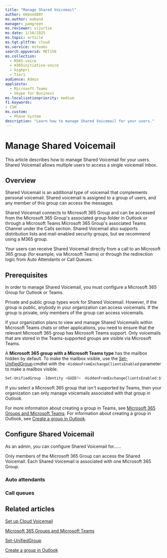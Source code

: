 ```yaml
---
title: "Manage Shared Voicemail"
author: mkbond007
ms.author: mabond
manager: pamgreen
ms.reviewer: vijurtse
ms.date: 1/16/2025
ms.topic: article
ms.tgt.pltfrm: cloud
ms.service: msteams
search.appverid: MET150
ms.collection:
  - M365-voice
  - m365initiative-voice
  - highpri
  - Tier1
audience: Admin
appliesto:
  - Microsoft Teams
  - Skype for Business
ms.localizationpriority: medium
f1.keywords:
- CSH
ms.custom:
  - Phone System
description: "Learn how to manage Shared Voicemail for your users."
---
```


# Manage Shared Voicemail

This article describes how to manage Shared Voicemail for your users. Shared Voicemail allows multiple users to access a single voicemail inbox.

## Overview

Shared Voicemail is an additional type of voicemail that complements personal voicemail. Shared voicemail is assigned to a group of users, and any member of this group can access the messages.

Shared Voicemail connects to Microsoft 365 Group and can be accessed from the Microsoft 365 Group's associated group folder in Outlook or through a Microsoft Teams Microsoft 365 Group's associated Teams Channel under the Calls section. Shared Voicemail also supports distribution lists and mail-enabled security groups, but we recommend using a M365 group.

Your users can receive Shared Voicemail directly from a call to an Microsoft 365 group (for example, via Microsoft Teams) or through the redirection logic from Auto Attendants or Call Queues.

## Prerequisites

In order to manage Shared Voicemail, you must configure a Microsoft 365 Group for Outlook or Teams.

Private and public group types work for Shared Voicemail. However, if the group is public, anybody in your organization can access voicemails. If the group is private, only members of the group can access voicemails.

If your organization plans to view and manage Shared Voicemails within Microsoft Teams chats or other applications, you need to ensure that the relevant Microsoft 365 group has Microsoft Teams support. Only voicemails that are stored in the Teams-supported groups are visible via Microsoft Teams.

A **Microsoft 365 group with a Microsoft Teams type** has the mailbox hidden by default. To make the mailbox visible, use the [Set-UnifiedGroup](/powershell/module/exchange/set-unifiedgroup) cmdlet with the `-HiddenFromExchangeClientsEnabled` parameter to make a mailbox visible.

  ```powershell
  Set-UnifiedGroup -Identity <GUID?> -HiddenFromExchangeClientsEnabled:$false
  ```

If you select a Microsoft 365 group that isn't supported by Teams, then your organization can only manage voicemails associated with that group in Outlook.

For more information about creating a group in Teams, see [Microsoft 365 Groups and Microsoft Teams](/microsoftteams/office-365-groups). For information about creating a group in Outlook, see [Create a group in Outlook](https://support.microsoft.com/en-us/office/04d0c9cf-6864-423c-a380-4fa858f27102).

## Configure Shared Voicemail

As an admin, you can configure Shared Voicemail for......

Only members of the Microsoft 365 Group can access the Shared Voicemail. Each Shared Voicemail is associated with one Microsoft 365 Group.

### Auto attendants

### Call queues

## Related articles

[Set up Cloud Voicemail](set-up-phone-system-voicemail.md)

[Microsoft 365 Groups and Microsoft Teams](/microsoftteams/office-365-groups)

[Set-UnifiedGroup](/powershell/module/exchange/set-unifiedgroup)

[Create a group in Outlook](https://support.microsoft.com/en-us/office/04d0c9cf-6864-423c-a380-4fa858f27102)
